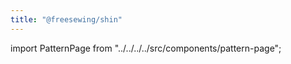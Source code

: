 ```yaml
---
title: "@freesewing/shin"
---
```


import PatternPage from "../../../../src/components/pattern-page";

<PatternPage pattern="shin" />
